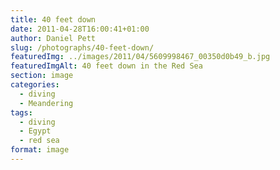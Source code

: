 ```yaml
---
title: 40 feet down
date: 2011-04-28T16:00:41+01:00
author: Daniel Pett
slug: /photographs/40-feet-down/
featuredImg: ../images/2011/04/5609998467_00350d0b49_b.jpg
featuredImgAlt: 40 feet down in the Red Sea
section: image
categories:
  - diving
  - Meandering
tags:
  - diving
  - Egypt
  - red sea
format: image
---
```


